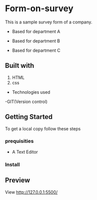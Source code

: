 # Form-on-survey

This is a sample survey form of a company.

* Based for department A

* Based for department B

* Based for department C

## Built with
1. HTML
2. css

* Technologies used

 -GIT(Version control)

 ## Getting Started
 To get a local copy follow these steps

 ### prequisities
 * A Text Editor

 ### Install

## Preview
View http://127.0.0.1:5500/